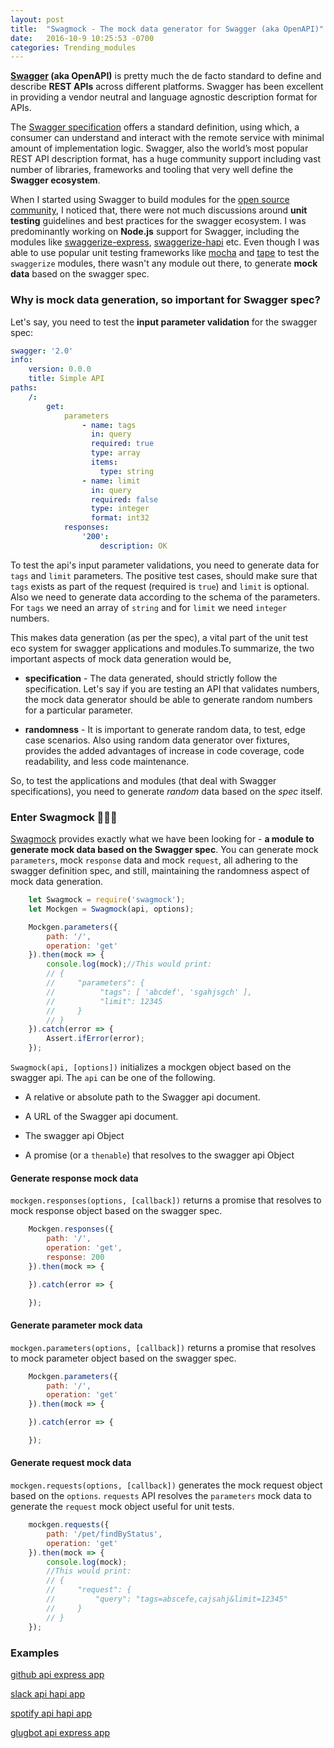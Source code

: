```yaml
---
layout: post
title:  "Swagmock - The mock data generator for Swagger (aka OpenAPI)"
date:   2016-10-9 10:25:53 -0700
categories: Trending_modules
---
```

**[Swagger](https://openapis.org/) (aka OpenAPI)** is pretty much the de facto standard to define  and describe **REST APIs** across different platforms. Swagger has been excellent in providing a vendor neutral and language agnostic description format for APIs.

The [Swagger specification](https://github.com/OAI/OpenAPI-Specification) offers a standard definition, using which, a consumer can understand and interact with the remote service with minimal amount of implementation logic. Swagger, also the world’s most popular REST API description format, has a huge community support including vast number of libraries, frameworks and tooling that very well define the **Swagger ecosystem**.

When I started using Swagger to build modules for the [open source community](http://swagger.io/open-source-integrations/), I noticed that, there were not much discussions around **unit testing** guidelines and best practices for the swagger ecosystem. I was predominantly working on **Node.js** support for Swagger, including the modules like [swaggerize-express](https://github.com/krakenjs/swaggerize-express), [swaggerize-hapi](https://github.com/krakenjs/swaggerize-hapi) etc. Even though I was able to use popular unit testing frameworks like [mocha](https://mochajs.org/) and [tape](https://github.com/substack/tape) to test the `swaggerize` modules, there wasn't any module out there, to generate **mock data** based on the swagger spec.

### Why is mock data generation, so important for Swagger spec?

Let's say, you need to test the **input parameter validation** for the swagger spec:

```yml
swagger: '2.0'
info:
    version: 0.0.0
    title: Simple API
paths:
    /:
        get:
            parameters
                - name: tags
                  in: query
                  required: true
                  type: array
                  items:
                    type: string
                - name: limit
                  in: query
                  required: false
                  type: integer
                  format: int32
            responses:
                '200':
                    description: OK
```

To test the api's input parameter validations, you need to generate data for `tags` and `limit` parameters. The positive test cases, should make sure that `tags` exists as part of the request (required is `true`) and `limit` is optional. Also we need to generate data according to the schema of the parameters. For `tags` we need an array of `string` and for `limit` we need `integer` numbers.

This makes data generation (as per the spec), a vital part of the unit test eco system for swagger applications and modules.To summarize, the two important aspects of mock data generation would be,  

- **specification** - The data generated, should strictly follow the specification. Let's say if you are testing an API that validates numbers, the mock data generator should be able to generate random numbers for a particular parameter.

- **randomness** - It is important to generate random data, to test, edge case scenarios. Also using random data generator over fixtures, provides the added advantages of increase in code coverage, code readability, and less code maintenance.

So, to test the applications and modules (that deal with Swagger specifications), you need to generate *random* data based on the *spec* itself.

### Enter Swagmock 🎉🎉🎉

[Swagmock](https://github.com/subeeshcbabu/swagmock) provides exactly what we have been looking for - **a module to generate mock data based on the Swagger spec**. You can generate mock `parameters`, mock `response` data and mock `request`, all adhering to the swagger definition spec, and still, maintaining the randomness aspect of mock data generation.

```javascript
    let Swagmock = require('swagmock');
    let Mockgen = Swagmock(api, options);
```

```javascript
    Mockgen.parameters({
        path: '/',
        operation: 'get'
    }).then(mock => {
        console.log(mock);//This would print:
        // {
        //     "parameters": {
        //          "tags": [ 'abcdef', 'sgahjsgch' ],
        //          "limit": 12345
        //     }
        // }
    }).catch(error => {
        Assert.ifError(error);
    });
```

`Swagmock(api, [options])` initializes a mockgen object based on the swagger api. The `api` can be one of the following.

- A relative or absolute path to the Swagger api document.

- A URL of the Swagger api document.

- The swagger api Object

- A promise (or a `thenable`) that resolves to the swagger api Object

#### Generate response mock data

`mockgen.responses(options, [callback])` returns a promise that resolves to mock response object based on the swagger spec.

```javascript
    Mockgen.responses({
        path: '/',
        operation: 'get',
        response: 200
    }).then(mock => {

    }).catch(error => {

    });
```

#### Generate parameter mock data

`mockgen.parameters(options, [callback])` returns a promise that resolves to mock parameter object based on the swagger spec.

```javascript
    Mockgen.parameters({
        path: '/',
        operation: 'get'
    }).then(mock => {

    }).catch(error => {

    });
```

#### Generate request mock data

`mockgen.requests(options, [callback])` generates the mock request object based on the `options`. `requests` API resolves the `parameters` mock data to generate the `request` mock object useful for unit tests.

```javascript
    mockgen.requests({
        path: '/pet/findByStatus',
        operation: 'get'
    }).then(mock => {
        console.log(mock);
        //This would print:
        // {
        //     "request": {
        //         "query": "tags=abscefe,cajsahj&limit=12345"
        //     }
        // }
    });

```

### Examples

[github api express app](https://github.com/subeeshcbabu/swaggerize-examples/tree/master/express/github-express/tests)

[slack api hapi app](https://github.com/subeeshcbabu/swaggerize-examples/tree/master/hapi/slack/tests)

[spotify api hapi app](https://github.com/subeeshcbabu/swaggerize-examples/tree/master/hapi/spotify/data)

[glugbot api express app](https://github.com/subeeshcbabu/swaggerize-examples/tree/master/express/glugbot-express/tests/api)
